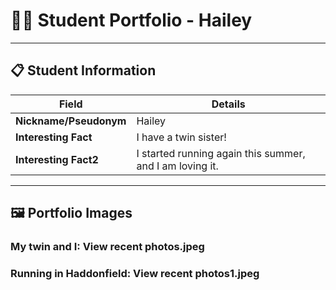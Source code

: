 # 👨‍🎓 Student Portfolio - Hailey

---

## 📋 Student Information


| **Field** | **Details** |
|-----------|-------------|
| **Nickname/Pseudonym** | Hailey |
| **Interesting Fact** | I have a twin sister! |
| **Interesting Fact2** | I started running again this summer, and I am loving it. |

---

## 🖼️ Portfolio Images

### My twin and I: View recent photos.jpeg


### Running in Haddonfield: View recent photos1.jpeg


